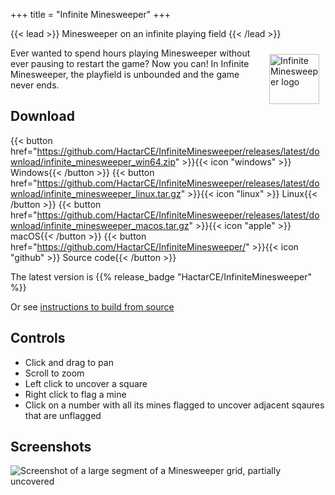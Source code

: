 +++
title = "Infinite Minesweeper"
+++

{{< lead >}}
Minesweeper on an infinite playing field
{{< /lead >}}

<a href="{{< ref `/projects/infinite-minesweeper` >}}"><img src="https://raw.githubusercontent.com/HactarCE/InfiniteMinesweeper/main/resources/icon/infinite_minesweeper.svg?sanitize=true" alt="Infinite Minesweeper logo" width="80" align="right" style="margin: 10px 10px 10px 20px"></a>

Ever wanted to spend hours playing Minesweeper without ever pausing to restart the game? Now you can! In Infinite Minesweeper, the playfield is unbounded and the game never ends.

<!--more-->

## Download

{{< button href="https://github.com/HactarCE/InfiniteMinesweeper/releases/latest/download/infinite_minesweeper_win64.zip" >}}{{< icon "windows" >}} Windows{{< /button >}}
{{< button href="https://github.com/HactarCE/InfiniteMinesweeper/releases/latest/download/infinite_minesweeper_linux.tar.gz" >}}{{< icon "linux" >}} Linux{{< /button >}}
{{< button href="https://github.com/HactarCE/InfiniteMinesweeper/releases/latest/download/infinite_minesweeper_macos.tar.gz" >}}{{< icon "apple" >}} macOS{{< /button >}}
{{< button href="https://github.com/HactarCE/InfiniteMinesweeper/" >}}{{< icon "github" >}} Source code{{< /button >}}

The latest version is {{% release_badge "HactarCE/InfiniteMinesweeper" %}}

Or see [instructions to build from source](https://github.com/HactarCE/InfiniteMinesweeper/blob/main/BUILDING.md)

## Controls

- Click and drag to pan
- Scroll to zoom
- Left click to uncover a square
- Right click to flag a mine
- Click on a number with all its mines flagged to uncover adjacent sqaures that are unflagged

## Screenshots

<img src="https://user-images.githubusercontent.com/6060305/155899677-b3ff6c9f-4465-4e71-9355-81765b7d8e1b.png" alt="Screenshot of a large segment of a Minesweeper grid, partially uncovered" style="display: block">
